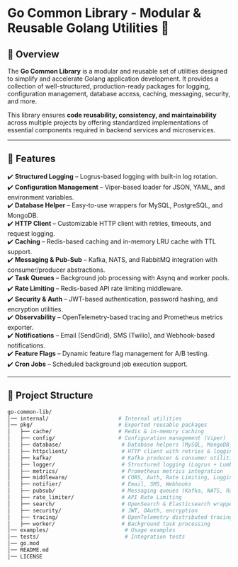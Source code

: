 # Go Common Library - Modular & Reusable Golang Utilities 🚀

## 📌 Overview
The **Go Common Library** is a modular and reusable set of utilities designed to simplify and accelerate Golang application development. It provides a collection of well-structured, production-ready packages for logging, configuration management, database access, caching, messaging, security, and more.

This library ensures **code reusability, consistency, and maintainability** across multiple projects by offering standardized implementations of essential components required in backend services and microservices.

---

## 🚀 Features
✔️ **Structured Logging** – Logrus-based logging with built-in log rotation.  
✔️ **Configuration Management** – Viper-based loader for JSON, YAML, and environment variables.  
✔️ **Database Helper** – Easy-to-use wrappers for MySQL, PostgreSQL, and MongoDB.  
✔️ **HTTP Client** – Customizable HTTP client with retries, timeouts, and request logging.  
✔️ **Caching** – Redis-based caching and in-memory LRU cache with TTL support.  
✔️ **Messaging & Pub-Sub** – Kafka, NATS, and RabbitMQ integration with consumer/producer abstractions.  
✔️ **Task Queues** – Background job processing with Asynq and worker pools.  
✔️ **Rate Limiting** – Redis-based API rate limiting middleware.  
✔️ **Security & Auth** – JWT-based authentication, password hashing, and encryption utilities.  
✔️ **Observability** – OpenTelemetry-based tracing and Prometheus metrics exporter.  
✔️ **Notifications** – Email (SendGrid), SMS (Twilio), and Webhook-based notifications.  
✔️ **Feature Flags** – Dynamic feature flag management for A/B testing.  
✔️ **Cron Jobs** – Scheduled background job execution support.  

---

## 📂 Project Structure
```bash
go-common-lib/
│── internal/                      # Internal utilities
│── pkg/                           # Exported reusable packages
│   ├── cache/                     # Redis & in-memory caching
│   ├── config/                    # Configuration management (Viper)
│   ├── database/                   # Database helpers (MySQL, MongoDB, PostgreSQL)
│   ├── httpclient/                 # HTTP client with retries & logging
│   ├── kafka/                      # Kafka producer & consumer utilities
│   ├── logger/                     # Structured logging (Logrus + Lumberjack)
│   ├── metrics/                    # Prometheus metrics integration
│   ├── middleware/                 # CORS, Auth, Rate Limiting, Logging
│   ├── notifier/                   # Email, SMS, Webhooks
│   ├── pubsub/                     # Messaging queues (Kafka, NATS, RabbitMQ)
│   ├── rate_limiter/               # API Rate Limiting
│   ├── search/                     # OpenSearch & Elasticsearch wrapper
│   ├── security/                   # JWT, OAuth, encryption
│   ├── tracing/                    # OpenTelemetry distributed tracing
│   ├── worker/                     # Background task processing
│── examples/                        # Usage examples
│── tests/                           # Integration tests
│── go.mod
│── README.md
│── LICENSE
